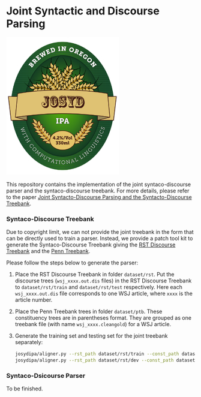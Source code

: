 # Joint Syntactic and Discourse Parsing

![](label.png)

This repository contains the implementation of the joint syntaco-discourse parser and the syntaco-discourse treebank. For more details, please refer to the paper [Joint Syntacto-Discourse Parsing and the Syntacto-Discourse Treebank](http://aclweb.org/anthology/D/D17/D17-1224.pdf).

### Syntaco-Discourse Treebank

Due to copyright limit, we can not provide the joint treebank in the form that can be directly used to train a parser. Instead, we provide a patch tool kit to generate the Syntaco-Discourse Treebank giving the [RST Discourse Treebank](https://catalog.ldc.upenn.edu/ldc2002t07) and the [Penn Treebank](https://catalog.ldc.upenn.edu/ldc99t42).

Please follow the steps below to generate the parser:

1. Place the RST Discourse Treebank in folder ```dataset/rst```. Put the discourse trees (```wsj_xxxx.out.dis``` files) in the RST Discourse Treebank to ```dataset/rst/train``` and ```dataset/rst/test``` respectively. Here each ```wsj_xxxx.out.dis``` file corresponds to one WSJ article, where ```xxxx``` is the article number.

2. Place the Penn Treebank trees in folder ```dataset/ptb```. These constituency trees are in parentheses format. They are grouped as one treebank file (with name ```wsj_xxxx.cleangold```) for a WSJ article.

3. Generate the training set and testing set for the joint treebank separately:

   ```bash
   josydipa/aligner.py --rst_path dataset/rst/train --const_path dataset/ptb > train.txt
   josydipa/aligner.py --rst_path dataset/rst/dev --const_path dataset/ptb > dev.txt
   ```


### Syntaco-Dsicourse Parser

To be finished.
